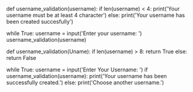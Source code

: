 def username_validation(username):
    if len(username) < 4:
        print('Your username must be at least 4 character')
    else:
        print('Your username has been created succesfully')

while True:
    username = input('Enter your username: ')
    username_validation(username)

def username_validation(Uname):
    if len(username) > 8:
        return True
    else:
        return False

while True:
    username = input('Enter Your Username: ')
    if username_validation(username):
        print('Your username has been successfully created.')
    else:
        print('Choose another username.')
